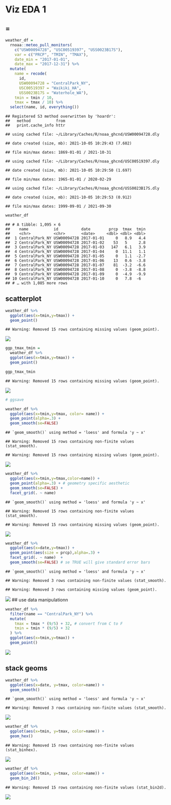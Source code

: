 Viz EDA 1
================

## =

``` r
weather_df = 
  rnoaa::meteo_pull_monitors(
    c("USW00094728", "USC00519397", "USS0023B17S"),
    var = c("PRCP", "TMIN", "TMAX"), 
    date_min = "2017-01-01",
    date_max = "2017-12-31") %>%
  mutate(
    name = recode(
      id, 
      USW00094728 = "CentralPark_NY", 
      USC00519397 = "Waikiki_HA",
      USS0023B17S = "Waterhole_WA"),
    tmin = tmin / 10,
    tmax = tmax / 10) %>%
  select(name, id, everything())
```

    ## Registered S3 method overwritten by 'hoardr':
    ##   method           from
    ##   print.cache_info httr

    ## using cached file: ~/Library/Caches/R/noaa_ghcnd/USW00094728.dly

    ## date created (size, mb): 2021-10-05 10:29:43 (7.602)

    ## file min/max dates: 1869-01-01 / 2021-10-31

    ## using cached file: ~/Library/Caches/R/noaa_ghcnd/USC00519397.dly

    ## date created (size, mb): 2021-10-05 10:29:50 (1.697)

    ## file min/max dates: 1965-01-01 / 2020-02-29

    ## using cached file: ~/Library/Caches/R/noaa_ghcnd/USS0023B17S.dly

    ## date created (size, mb): 2021-10-05 10:29:53 (0.912)

    ## file min/max dates: 1999-09-01 / 2021-09-30

``` r
weather_df
```

    ## # A tibble: 1,095 × 6
    ##    name           id          date        prcp  tmax  tmin
    ##    <chr>          <chr>       <date>     <dbl> <dbl> <dbl>
    ##  1 CentralPark_NY USW00094728 2017-01-01     0   8.9   4.4
    ##  2 CentralPark_NY USW00094728 2017-01-02    53   5     2.8
    ##  3 CentralPark_NY USW00094728 2017-01-03   147   6.1   3.9
    ##  4 CentralPark_NY USW00094728 2017-01-04     0  11.1   1.1
    ##  5 CentralPark_NY USW00094728 2017-01-05     0   1.1  -2.7
    ##  6 CentralPark_NY USW00094728 2017-01-06    13   0.6  -3.8
    ##  7 CentralPark_NY USW00094728 2017-01-07    81  -3.2  -6.6
    ##  8 CentralPark_NY USW00094728 2017-01-08     0  -3.8  -8.8
    ##  9 CentralPark_NY USW00094728 2017-01-09     0  -4.9  -9.9
    ## 10 CentralPark_NY USW00094728 2017-01-10     0   7.8  -6  
    ## # … with 1,085 more rows

## scatterplot

``` r
weather_df %>%
  ggplot(aes(x=tmin,y=tmax)) +
  geom_point()
```

    ## Warning: Removed 15 rows containing missing values (geom_point).

![](viz_eda_1_files/figure-gfm/unnamed-chunk-4-1.png)<!-- -->

``` r
ggp_tmax_tmin = 
  weather_df %>%
  ggplot(aes(x=tmin,y=tmax)) +
  geom_point()

ggp_tmax_tmin
```

    ## Warning: Removed 15 rows containing missing values (geom_point).

![](viz_eda_1_files/figure-gfm/unnamed-chunk-5-1.png)<!-- -->

``` r
# ggsave
```

``` r
weather_df %>%
  ggplot(aes(x=tmin,y=tmax, color= name)) +
  geom_point(alpha=.3) +
  geom_smooth(se=FALSE)
```

    ## `geom_smooth()` using method = 'loess' and formula 'y ~ x'

    ## Warning: Removed 15 rows containing non-finite values (stat_smooth).

    ## Warning: Removed 15 rows containing missing values (geom_point).

![](viz_eda_1_files/figure-gfm/unnamed-chunk-6-1.png)<!-- -->

``` r
weather_df %>%
  ggplot(aes(x=tmin,y=tmax,color=name)) +
  geom_point(alpha=.3) + # geometry specific aesthetic
  geom_smooth(se=FALSE) +
  facet_grid(. ~ name)
```

    ## `geom_smooth()` using method = 'loess' and formula 'y ~ x'

    ## Warning: Removed 15 rows containing non-finite values (stat_smooth).

    ## Warning: Removed 15 rows containing missing values (geom_point).

![](viz_eda_1_files/figure-gfm/unnamed-chunk-7-1.png)<!-- -->

``` r
weather_df %>%
  ggplot(aes(x=date,y=tmax)) + 
  geom_point(aes(size = prcp),alpha=.3) +
  facet_grid(. ~ name)  + 
  geom_smooth(se=FALSE) # se TRUE will give standard error bars
```

    ## `geom_smooth()` using method = 'loess' and formula 'y ~ x'

    ## Warning: Removed 3 rows containing non-finite values (stat_smooth).

    ## Warning: Removed 3 rows containing missing values (geom_point).

![](viz_eda_1_files/figure-gfm/unnamed-chunk-8-1.png)<!-- --> \#\# use
data manipulationn

``` r
weather_df %>%
  filter(name == "CentralPark_NY") %>%
  mutate(
    tmax = tmax * (9/5) + 32, # convert from C to F
    tmin = tmin * (9/5) + 32
  ) %>%
  ggplot(aes(x=tmin,y=tmax)) +
  geom_point()
```

![](viz_eda_1_files/figure-gfm/unnamed-chunk-9-1.png)<!-- -->

## stack geoms

``` r
weather_df %>%
  ggplot(aes(x=date, y=tmax, color=name)) +
  geom_smooth()
```

    ## `geom_smooth()` using method = 'loess' and formula 'y ~ x'

    ## Warning: Removed 3 rows containing non-finite values (stat_smooth).

![](viz_eda_1_files/figure-gfm/unnamed-chunk-10-1.png)<!-- -->

``` r
weather_df %>%
  ggplot(aes(x=tmin, y=tmax, color=name)) +
  geom_hex()
```

    ## Warning: Removed 15 rows containing non-finite values (stat_binhex).

![](viz_eda_1_files/figure-gfm/unnamed-chunk-11-1.png)<!-- -->

``` r
weather_df %>%
  ggplot(aes(x=tmin, y=tmax, color=name)) +
  geom_bin_2d()
```

    ## Warning: Removed 15 rows containing non-finite values (stat_bin2d).

![](viz_eda_1_files/figure-gfm/unnamed-chunk-12-1.png)<!-- -->
